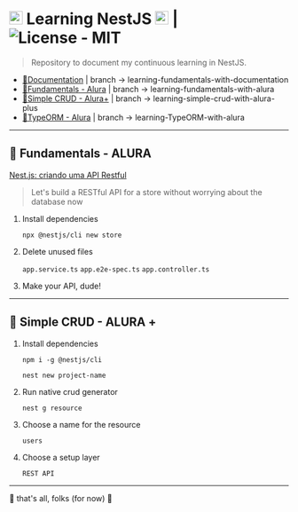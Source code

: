 # <img src="https://docs.nestjs.com/assets/logo-small.svg" width="24" alt="NestJS logo"> Learning NestJS <img src="https://docs.nestjs.com/assets/logo-small.svg" width="24" alt="NestJS logo"> | ![License - MIT](https://img.shields.io/badge/License-MIT-orange)

> Repository to document my continuous learning in NestJS.

* [📒Documentation](https://docs.nestjs.com/) | branch → learning-fundamentals-with-documentation
* [📘Fundamentals - Alura](https://cursos.alura.com.br/course/nestjs-criando-api-resftul) | branch → learning-fundamentals-with-alura
* [📙Simple CRUD - Alura+](https://www.youtube.com/watch?v=YHpG6t91oW8) | branch → learning-simple-crud-with-alura-plus
* [📗TypeORM - Alura](https://cursos.alura.com.br/course/nest-js-typeorm) | branch → learning-TypeORM-with-alura

____

## 📘 Fundamentals - ALURA

[Nest.js: criando uma API Restful](https://cursos.alura.com.br/course/nestjs-criando-api-resftul)

> Let's build a RESTful API for a store without worrying about the database now

1. Install dependencies

    `npx @nestjs/cli new store`

2. Delete unused files

    `app.service.ts`
    `app.e2e-spec.ts`
    `app.controller.ts`
3. Make your API, dude!

____

## 📙 Simple CRUD - ALURA +

1. Install dependencies

    `npm i -g @nestjs/cli`

    `nest new project-name`
2. Run native crud generator

    `nest g resource`
3. Choose a name for the resource

    `users`
4. Choose a setup layer

    `REST API`

____
🐖 that's all, folks (for now) 🐖
